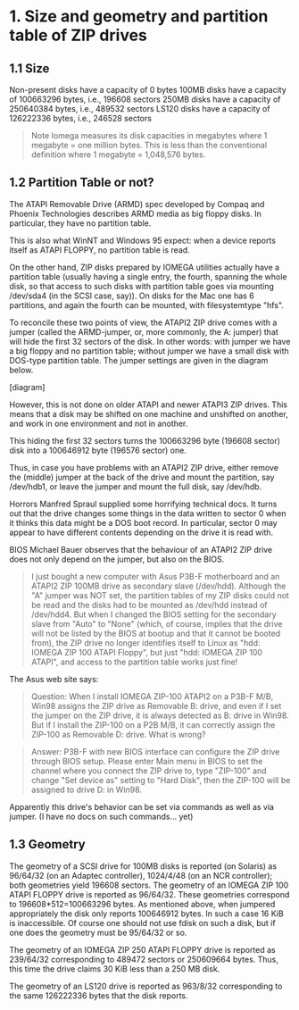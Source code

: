 # 1. Size and geometry and partition table of ZIP drives


## 1.1 Size
Non-present disks have a capacity of 0 bytes
100MB disks have a capacity of 100663296 bytes, i.e., 196608 sectors
250MB disks have a capacity of 250640384 bytes, i.e., 489532 sectors
LS120 disks have a capacity of 126222336 bytes, i.e., 246528 sectors

> Note
Iomega measures its disk capacities in megabytes where 1 megabyte = one million bytes.
This is less than the conventional definition where 1 megabyte = 1,048,576 bytes.


## 1.2 Partition Table or not?
The ATAPI Removable Drive (ARMD) spec developed by Compaq and Phoenix Technologies describes ARMD media as big floppy disks. In particular, they have no partition table.

This is also what WinNT and Windows 95 expect: when a device reports itself as ATAPI FLOPPY, no partition table is read.

On the other hand, ZIP disks prepared by IOMEGA utilities actually have a partition table (usually having a single entry, the fourth, spanning the whole disk, so that access to such disks with partition table goes via mounting /dev/sda4 (in the SCSI case, say)). On disks for the Mac one has 6 partitions, and again the fourth can be mounted, with filesystemtype "hfs".

To reconcile these two points of view, the ATAPI2 ZIP drive comes with a jumper (called the ARMD-jumper, or, more commonly, the A: jumper) that will hide the first 32 sectors of the disk. In other words: with jumper we have a big floppy and no partition table; without jumper we have a small disk with DOS-type partition table. The jumper settings are given in the diagram below.

[diagram]

However, this is not done on older ATAPI and newer ATAPI3 ZIP drives. This means that a disk may be shifted on one machine and unshifted on another, and work in one environment and not in another.

This hiding the first 32 sectors turns the 100663296 byte (196608 sector) disk into a 100646912 byte (196576 sector) one.

Thus, in case you have problems with an ATAPI2 ZIP drive, either remove the (middle) jumper at the back of the drive and mount the partition, say /dev/hdb1, or leave the jumper and mount the full disk, say /dev/hdb.

Horrors
Manfred Spraul supplied some horrifying technical docs. It turns out that the drive changes some things in the data written to sector 0 when it thinks this data might be a DOS boot record. In particular, sector 0 may appear to have different contents depending on the drive it is read with.

BIOS
Michael Bauer observes that the behaviour of an ATAPI2 ZIP drive does not only depend on the jumper, but also on the BIOS.

> I just bought a new computer with Asus P3B-F motherboard and an ATAPI2 ZIP 100MB drive as secondary slave (/dev/hdd). Although the "A" jumper was NOT set, the partition tables of my ZIP disks could not be read and the disks had to be mounted as /dev/hdd instead of /dev/hdd4. But when I changed the BIOS setting for the secondary slave from "Auto" to "None" (which, of course, implies that the drive will not be listed by the BIOS at bootup and that it cannot be booted from), the ZIP drive no longer identifies itself to Linux as "hdd: IOMEGA ZIP 100 ATAPI Floppy", but just "hdd: IOMEGA ZIP 100 ATAPI", and access to the partition table works just fine!

The Asus web site says:

> Question: When I install IOMEGA ZIP-100 ATAPI2 on a P3B-F M/B, Win98 assigns the ZIP drive as Removable B: drive, and even if I set the jumper on the ZIP drive, it is always detected as B: drive in Win98. But if I install the ZIP-100 on a P2B M/B, it can correctly assign the ZIP-100 as Removable D: drive. What is wrong?

> Answer: P3B-F with new BIOS interface can configure the ZIP drive through BIOS setup. Please enter Main menu in BIOS to set the channel where you connect the ZIP drive to, type "ZIP-100" and change "Set device as" setting to "Hard Disk", then the ZIP-100 will be assigned to drive D: in Win98.

Apparently this drive's behavior can be set via commands as well as via jumper. (I have no docs on such commands... yet)

## 1.3 Geometry
The geometry of a SCSI drive for 100MB disks is reported (on Solaris) as 96/64/32 (on an Adaptec controller), 1024/4/48 (on an NCR controller); both geometries yield 196608 sectors. 
The geometry of an IOMEGA ZIP 100 ATAPI FLOPPY drive is reported as 96/64/32. These geometries correspond to 196608*512=100663296 bytes. 
As mentioned above, when jumpered appropriately the disk only reports 100646912 bytes. In such a case 16 KiB is inaccessible. Of course one should not use fdisk on such a disk, but if one does the geometry must be 95/64/32 or so.

The geometry of an IOMEGA ZIP 250 ATAPI FLOPPY drive is reported as 239/64/32 corresponding to 489472 sectors or 250609664 bytes. Thus, this time the drive claims 30 KiB less than a 250 MB disk.

The geometry of an LS120 drive is reported as 963/8/32 corresponding to the same 126222336 bytes that the disk reports.